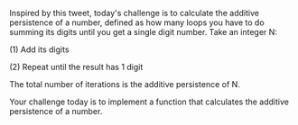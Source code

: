Inspired by this tweet, today's challenge is to calculate the additive persistence of a number, defined as how many loops you have to do summing its digits until you get a single digit number. Take an integer N:

(1)    Add its digits

(2)    Repeat until the result has 1 digit

The total number of iterations is the additive persistence of N.

Your challenge today is to implement a function that calculates the additive persistence of a number.
